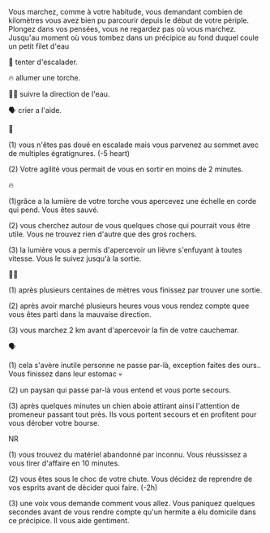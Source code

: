 Vous marchez, comme à votre habitude, vous demandant combien de kilomètres vous avez bien pu parcourir depuis le début de votre périple. Plongez dans vos pensées, vous ne regardez pas où vous marchez. Jusqu'au moment où vous tombez dans un précipice au fond duquel coule un petit filet d'eau

🔗 tenter d'escalader.

🔥 allumer une torche.

🚶‍♂️ suivre la direction de l'eau.

🗣 crier a l'aide.


🔗

(1) vous n'êtes pas doué en escalade mais vous parvenez au sommet avec de multiples égratignures.
(-5 heart)

(2) Votre agilité vous permait de vous en sortir en moins de 2 minutes.


🔥

(1)grâce a la lumière de votre torche vous apercevez une échelle en corde qui pend. Vous êtes sauvé.

(2) vous cherchez autour de vous quelques chose qui pourrait vous être utile. Vous ne trouvez rien d'autre que des gros rochers.

(3) la lumière vous a permis d'apercevoir un lièvre s'enfuyant à toutes vitesse. Vous le suivez jusqu'à la sortie.


🚶‍♂️

(1) après plusieurs centaines de mètres vous finissez par trouver une sortie.

(2) après avoir marché plusieurs heures vous vous rendez compte quee vous êtes parti dans la mauvaise direction.

(3) vous marchez 2 km avant d'apercevoir la fin de votre cauchemar.


🗣

(1) cela s'avère inutile personne ne passe par-là, exception faites des ours.. Vous finissez dans leur estomac 
💀

(2) un paysan qui passe par-là vous entend et vous porte secours.

(3) après quelques minutes un chien aboie attirant ainsi l'attention de promeneur passant tout près. Ils vous portent secours et en profitent pour vous dérober votre bourse.


NR

(1) vous trouvez du matériel abandonné par inconnu. Vous réussissez a vous tirer d'affaire en 10 minutes.

(2) vous êtes sous le choc de votre chute. Vous décidez de reprendre de vos esprits avant de décider quoi faire. 
(-2h)

(3) une voix vous demande comment vous allez. Vous paniquez quelques secondes avant de vous rendre compte qu'un hermite a élu domicile dans ce précipice. Il vous aide gentiment.
